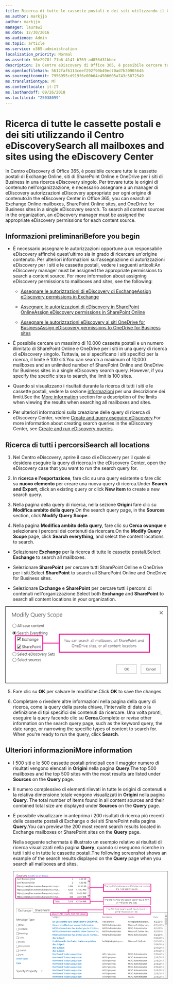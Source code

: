 ```yaml
---
title: Ricerca di tutte le cassette postali e dei siti utilizzando il Centro eDiscovery
ms.author: markjjo
author: markjjo
manager: laurawi
ms.date: 12/30/2016
ms.audience: Admin
ms.topic: article
ms.service: o365-administration
localization_priority: Normal
ms.assetid: 56e2978f-71b6-4141-b769-ad856d31bbec
description: In Centro eDiscovery di Office 365, è possibile cercare tutte le cassette postali di Exchange Online, siti di SharePoint Online e OneDrive per i siti di Business in una ricerca eDiscovery singolo. Per trovare tutte le origini di contenuto nell'organizzazione, è necessario assegnare a un manager di eDiscovery autorizzazioni eDiscovery appropriato per ogni origine di contenuto.
ms.openlocfilehash: 5612faf6113ceef292f90b49ec70ad7b30905646
ms.sourcegitcommit: 7956955cd919f6e00b64e4506605a743c5872549
ms.translationtype: MT
ms.contentlocale: it-IT
ms.lasthandoff: 09/26/2018
ms.locfileid: "25038099"
---
```

# <a name="search-all-mailboxes-and-sites-using-the-ediscovery-center"></a><span data-ttu-id="b5c9f-104">Ricerca di tutte le cassette postali e dei siti utilizzando il Centro eDiscovery</span><span class="sxs-lookup"><span data-stu-id="b5c9f-104">Search all mailboxes and sites using the eDiscovery Center</span></span>

<span data-ttu-id="b5c9f-p102">In Centro eDiscovery di Office 365, è possibile cercare tutte le cassette postali di Exchange Online, siti di SharePoint Online e OneDrive per i siti di Business in una ricerca eDiscovery singolo. Per trovare tutte le origini di contenuto nell'organizzazione, è necessario assegnare a un manager di eDiscovery autorizzazioni eDiscovery appropriato per ogni origine di contenuto.</span><span class="sxs-lookup"><span data-stu-id="b5c9f-p102">In the eDiscovery Center in Office 365, you can search all Exchange Online mailboxes, SharePoint Online sites, and OneDrive for Business sites in a single eDiscovery search. To search all content sources in the organization, an eDiscovery manager must be assigned the appropriate eDiscovery permissions for each content source.</span></span> 
  
## <a name="before-you-begin"></a><span data-ttu-id="b5c9f-107">Informazioni preliminari</span><span class="sxs-lookup"><span data-stu-id="b5c9f-107">Before you begin</span></span>

- <span data-ttu-id="b5c9f-p103">È necessario assegnare le autorizzazioni opportune a un responsabile eDiscovery affinché quest'ultimo sia in grado di ricercare un'origine contenuto. Per ulteriori informazioni sull'assegnazione di autorizzazioni eDiscovery per i siti e le cassette postali, vedere i seguenti articoli:</span><span class="sxs-lookup"><span data-stu-id="b5c9f-p103">An eDiscovery manager must be assigned the appropriate permissions to search a content source. For more information about assigning eDiscovery permissions to mailboxes and sites, see the following:</span></span> 
    
  - [<span data-ttu-id="b5c9f-110">Assegnare le autorizzazioni di eDiscovery di Exchange</span><span class="sxs-lookup"><span data-stu-id="b5c9f-110">Assign eDiscovery permissions in Exchange</span></span>](https://go.microsoft.com/fwlink/p/?LinkId=526886)
    
  - [<span data-ttu-id="b5c9f-111">Assegnare le autorizzazioni di eDiscovery in SharePoint Online</span><span class="sxs-lookup"><span data-stu-id="b5c9f-111">Assign eDiscovery permissions in SharePoint Online</span></span>](https://go.microsoft.com/fwlink/p/?LinkId=526885)
    
  - [<span data-ttu-id="b5c9f-112">Assegnare le autorizzazioni eDiscovery ai siti OneDrive for Business</span><span class="sxs-lookup"><span data-stu-id="b5c9f-112">Assign eDiscovery permissions to OneDrive for Business sites</span></span>](assign-permissions-to-onedrive-for-business-sites.md)
    
- <span data-ttu-id="b5c9f-p104">È possibile cercare un massimo di 10.000 cassette postali e un numero illimitato di SharePoint Online e OneDrive per i siti in una query di ricerca di eDiscovery singolo. Tuttavia, se si specificano i siti specifici per la ricerca, il limite è 100 siti.</span><span class="sxs-lookup"><span data-stu-id="b5c9f-p104">You can search a maximum of 10,000 mailboxes and an unlimited number of SharePoint Online and OneDrive for Business sites in a single eDiscovery search query. However, if you specify the specific sites to search, the limit is 100 sites.</span></span>
    
- <span data-ttu-id="b5c9f-115">Quando si visualizzano i risultati durante la ricerca di tutti i siti e le cassette postali, vedere la sezione [informazioni](search-all-mailboxes-and-sites-with-ediscovery.md#moreinfo) per una descrizione dei limiti.</span><span class="sxs-lookup"><span data-stu-id="b5c9f-115">See the [More information](search-all-mailboxes-and-sites-with-ediscovery.md#moreinfo) section for a description of the limits when viewing the results when searching all mailboxes and sites.</span></span> 
    
- <span data-ttu-id="b5c9f-116">Per ulteriori informazioni sulla creazione delle query di ricerca di eDiscovery Center, vedere [Create and query eseguire eDiscovery](https://go.microsoft.com/fwlink/p/?LinkID=404032).</span><span class="sxs-lookup"><span data-stu-id="b5c9f-116">For more information about creating search queries in the eDiscovery Center, see [Create and run eDiscovery queries](https://go.microsoft.com/fwlink/p/?LinkID=404032).</span></span>
    
## <a name="search-all-locations"></a><span data-ttu-id="b5c9f-117">Ricerca di tutti i percorsi</span><span class="sxs-lookup"><span data-stu-id="b5c9f-117">Search all locations</span></span>

1. <span data-ttu-id="b5c9f-118">Nel Centro eDiscovery, aprire il caso di eDiscovery per il quale si desidera eseguire la query di ricerca.</span><span class="sxs-lookup"><span data-stu-id="b5c9f-118">In the eDiscovery Center, open the eDiscovery case that you want to run the search query for.</span></span>
    
2. <span data-ttu-id="b5c9f-119">In **ricerca e l'esportazione**, fare clic su una query esistente o fare clic su **nuovo elemento** per creare una nuova query di ricerca.</span><span class="sxs-lookup"><span data-stu-id="b5c9f-119">Under **Search and Export**, click an existing query or click **New item** to create a new search query.</span></span> 
    
3. <span data-ttu-id="b5c9f-120">Nella pagina della query di ricerca, nella sezione **Origini** fare clic su **Modifica ambito della query**.</span><span class="sxs-lookup"><span data-stu-id="b5c9f-120">On the search query page, in the **Sources** section, click **Modify Query Scope**.</span></span>
    
4. <span data-ttu-id="b5c9f-121">Nella pagina **Modifica ambito della query**, fare clic su **Cerca ovunque** e selezionare i percorsi dei contenuti da ricercare.</span><span class="sxs-lookup"><span data-stu-id="b5c9f-121">On the **Modify Query Scope** page, click **Search everything**, and select the content locations to search.</span></span>
    
  - <span data-ttu-id="b5c9f-122">Selezionare **Exchange** per la ricerca di tutte le cassette postali.</span><span class="sxs-lookup"><span data-stu-id="b5c9f-122">Select **Exchange** to search all mailboxes.</span></span> 
    
  - <span data-ttu-id="b5c9f-123">Selezionare **SharePoint** per cercare tutti SharePoint Online e OneDrive per i siti.</span><span class="sxs-lookup"><span data-stu-id="b5c9f-123">Select **SharePoint** to search all SharePoint Online and OneDrive for Business sites.</span></span> 
    
  - <span data-ttu-id="b5c9f-124">Selezionare **Exchange** e **SharePoint** per cercare tutti i percorsi di contenuti nell'organizzazione.</span><span class="sxs-lookup"><span data-stu-id="b5c9f-124">Select both **Exchange** and **SharePoint** to search all content locations in your organization.</span></span> 
    
![Ricerca in tutte le cassette postali e i siti](media/e1f919ab-5596-43bb-a3c9-626cd41067b3.gif)
  
5. <span data-ttu-id="b5c9f-126">Fare clic su **OK** per salvare le modifiche.</span><span class="sxs-lookup"><span data-stu-id="b5c9f-126">Click **OK** to save the changes.</span></span> 
    
6. <span data-ttu-id="b5c9f-p105">Completare o rivedere altre informazioni nella pagina della query di ricerca, come la query della parola chiave, l'intervallo di date o la definizione di tipi specifici dei contenuti da ricercare. Una volta pronti, eseguire la query facendo clic su **Cerca**.</span><span class="sxs-lookup"><span data-stu-id="b5c9f-p105">Complete or revise other information on the search query page, such as the keyword query, the date range, or narrowing the specific types of content to search for. When you're ready to run the query, click **Search**.</span></span> 
    
## <a name="more-information"></a><span data-ttu-id="b5c9f-129">Ulteriori informazioni</span><span class="sxs-lookup"><span data-stu-id="b5c9f-129">More information</span></span>
<span data-ttu-id="b5c9f-130"><a name="moreinfo"> </a></span><span class="sxs-lookup"><span data-stu-id="b5c9f-130"></span></span>

- <span data-ttu-id="b5c9f-131">I 500 siti e le 500 cassette postali principali con il maggior numero di risultati vengono elencati in **Origini** nella pagina **Query**.</span><span class="sxs-lookup"><span data-stu-id="b5c9f-131">The top 500 mailboxes and the top 500 sites with the most results are listed under **Sources** on the **Query** page.</span></span> 
    
- <span data-ttu-id="b5c9f-132">Il numero complessivo di elementi rilevati in tutte le origini di contenuti e la relativa dimensione totale vengono visualizzati in **Origini** nella pagina **Query**. 
</span><span class="sxs-lookup"><span data-stu-id="b5c9f-132">The total number of items found in all content sources and their combined total size are displayed under **Sources** on the **Query** page.</span></span> 
    
- <span data-ttu-id="b5c9f-133">È possibile visualizzare in anteprima i 200 risultati di ricerca più recenti delle cassette postali di Exchange o dei siti SharePoint nella pagina **Query**.</span><span class="sxs-lookup"><span data-stu-id="b5c9f-133">You can preview the 200 most recent search results located in Exchange mailboxes or SharePoint sites on the **Query** page.</span></span> 
    
    <span data-ttu-id="b5c9f-134">Nella seguente schermata è illustrato un esempio relativo ai risultati di ricerca visualizzati nella pagina **Query**, quando si eseguono ricerche in tutti i siti e in tutte le cassette postali.</span><span class="sxs-lookup"><span data-stu-id="b5c9f-134">The following screenshot shows an example of the search results displayed on the **Query** page when you search all mailboxes and sites.</span></span> 
    
    ![Schermata dei risultati relativi alla ricerca di tutte le posizioni](media/4bf430f6-41ab-4bf6-afa9-33c3f6fd8b16.gif)
  

